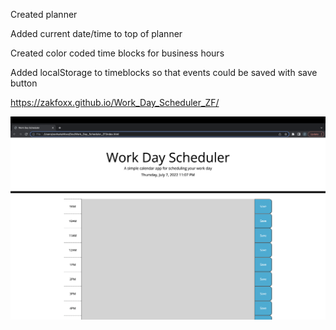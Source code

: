 Created planner

Added current date/time to top of planner

Created color coded time blocks for business hours

Added localStorage to timeblocks so that events could be saved with save button

https://zakfoxx.github.io/Work_Day_Scheduler_ZF/

![alt text](screenshot.png)
